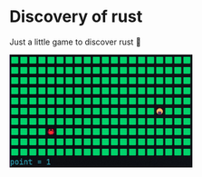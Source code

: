 # Discovery of rust
Just a little game to discover rust 🦀

![Screenshot](https://github.com/Zerho-213/Discovery-of-rust/blob/main/screenshot/Screenshot.png)

